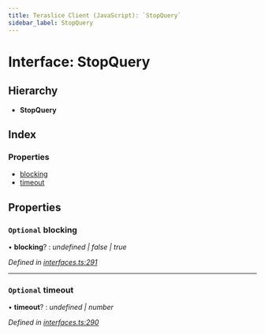 ```yaml
---
title: Teraslice Client (JavaScript): `StopQuery`
sidebar_label: StopQuery
---
```


# Interface: StopQuery

## Hierarchy

* **StopQuery**

## Index

### Properties

* [blocking](stopquery.md#optional-blocking)
* [timeout](stopquery.md#optional-timeout)

## Properties

### `Optional` blocking

• **blocking**? : *undefined | false | true*

*Defined in [interfaces.ts:291](https://github.com/terascope/teraslice/blob/d8feecc03/packages/teraslice-client-js/src/interfaces.ts#L291)*

___

### `Optional` timeout

• **timeout**? : *undefined | number*

*Defined in [interfaces.ts:290](https://github.com/terascope/teraslice/blob/d8feecc03/packages/teraslice-client-js/src/interfaces.ts#L290)*
